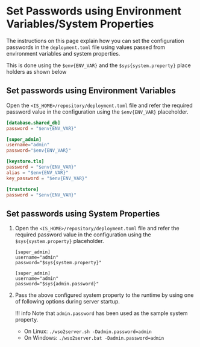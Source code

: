 # Set Passwords using Environment Variables/System Properties

The instructions on this page explain how you can set the configuration passwords in the `deployment.toml`  file using values passed from environment variables and system properties. 

This is done using the `$env{ENV_VAR}` and the `$sys{system.property}` place holders as shown below

## Set passwords using Environment Variables

Open the `<IS_HOME>/repository/deployment.toml` file and refer the required password value in the configuration using the `$env{ENV_VAR}` placeholder. 

```toml
[database.shared_db]
password = "$env{ENV_VAR}"

[super_admin]
username="admin"
password="$env{ENV_VAR}"

[keystore.tls]
password = "$env{ENV_VAR}" 
alias = "$env{ENV_VAR}" 
key_password = "$env{ENV_VAR}"  

[truststore]                  
password = "$env{ENV_VAR}" 
``` 

## Set passwords using System Properties

1. Open the `<IS_HOME>/repository/deployment.toml` file and refer the required password value in the configuration using the `$sys{system.property}` placeholder. 
   
    ``` tab="Format"
    [super_admin]
    username="admin"
    password="$sys{system.property}"
    ```

    ``` tab="Example"
    [super_admin]
    username="admin"
    password="$sys{admin.password}"
    ```

2. Pass the above configured system property to the runtime by using one of following options during server startup.

    !!! info
        Note that `admin.password` has been used as the sample system property.

    - On Linux: `./wso2server.sh -Dadmin.password=admin`
    - On Windows: `./wso2server.bat -Dadmin.password=admin`
